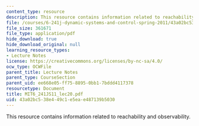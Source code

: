 ```yaml
---
content_type: resource
description: This resource contains information related to reachability and observability.
file: /courses/6-241j-dynamic-systems-and-control-spring-2011/43a02bc538e449c1e5eae487139b5030_MIT6_241JS11_lec20.pdf
file_size: 361671
file_type: application/pdf
hide_download: true
hide_download_original: null
learning_resource_types:
- Lecture Notes
license: https://creativecommons.org/licenses/by-nc-sa/4.0/
ocw_type: OCWFile
parent_title: Lecture Notes
parent_type: CourseSection
parent_uid: ee668e05-ff75-8895-0bb1-7bddd4117378
resourcetype: Document
title: MIT6_241JS11_lec20.pdf
uid: 43a02bc5-38e4-49c1-e5ea-e487139b5030
---
```

This resource contains information related to reachability and observability.
